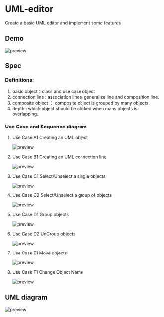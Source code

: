 # UML-editor
 Create a basic UML editor and implement some features

 ## Demo
![preview](https://i.imgur.com/EYLMbhh.gif)


 ## Spec
### Definitions:
1. basic object：class and use case object
2. connection line : association lines, generalize line and composition line.
3. composite object ： composite object is grouped by many objects.
4. depth : which object should be clicked when many objects is overlapping.

### Use Case and Sequence diagram

1. Use Case A1 Creating an UML object
    
    ![preview](https://imgur.com/i9b4QwK.jpg)

2. Use Case B1 Creating an UML connection line
    
    ![preview](https://imgur.com/8KEejdK.jpg)

3. Use Case C1  Select/Unselect a single objects
    
    ![preview](https://imgur.com/QB9Iw6w.jpg)

4. Use Case C2 Select/Unselect a group of objects
    
    ![preview](https://imgur.com/hMBUXFE.jpg)

5. Use Case D1 Group objects
    
    ![preview](https://imgur.com/DvNPbOS.jpg)

6. Use Case D2 UnGroup objects
    
    ![preview](https://imgur.com/iiYGkXY.jpg)

7. Use Case E1  Move objects
    
    ![preview](https://imgur.com/Wey2MkR.jpg)

8. Use Case F1  Change Object Name
    
    ![preview](https://imgur.com/PC7FQxM.jpg)

## UML diagram

 ![preview](https://imgur.com/GSsBfq2.png)
